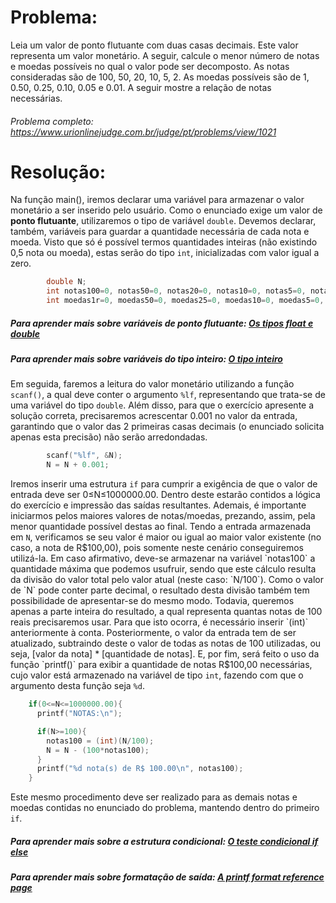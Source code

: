 # Problema:

Leia um valor de ponto flutuante com duas casas decimais. Este valor representa um valor monetário. A seguir, calcule o menor número de notas e moedas possíveis no qual o valor pode ser decomposto. As notas consideradas são de 100, 50, 20, 10, 5, 2. As moedas possíveis são de 1, 0.50, 0.25, 0.10, 0.05 e 0.01. A seguir mostre a relação de notas necessárias.

###### Problema completo: https://www.urionlinejudge.com.br/judge/pt/problems/view/1021

# Resolução:

Na função main(), iremos declarar uma variável para armazenar o valor monetário a ser inserido pelo usuário. Como o enunciado exige um valor de **ponto flutuante**, utilizaremos o tipo de variável `double`.
Devemos declarar, também, variáveis para guardar a quantidade necessária de cada nota e moeda. Visto que só é possível termos quantidades inteiras (não existindo 0,5 nota ou moeda), estas serão do tipo `int`, inicializadas com valor igual a zero.

```c
        double N;
        int notas100=0, notas50=0, notas20=0, notas10=0, notas5=0, notas2=0;
        int moedas1r=0, moedas50=0, moedas25=0, moedas10=0, moedas5=0, moedas1c=0;
```

##### Para aprender mais sobre variáveis de ponto flutuante: [Os tipos float e double](https://www.cprogressivo.net/2012/12/Os-tipos-float-e-double-numeros-decimais-reais-em-C.html)

##### Para aprender mais sobre variáveis do tipo inteiro: [O tipo inteiro](https://www.cprogressivo.net/2012/12/O-tipo-inteiroint-na-linguagem-C.html)

Em seguida, faremos a leitura do valor monetário utilizando a função `scanf()`, a qual deve conter o argumento `%lf`, representando que trata-se de uma variável do tipo `double`.
Além disso, para que o exercício apresente a solução correta, precisaremos acrescentar 0.001 no valor da entrada, garantindo que o valor das 2 primeiras casas decimais (o enunciado solicita apenas esta precisão) não serão arredondadas.

```c
        scanf("%lf", &N);
        N = N + 0.001;
```

Iremos inserir uma estrutura `if` para cumprir a exigência de que o valor de entrada deve ser 0≤N≤1000000.00. Dentro deste estarão contidos a lógica do exercício e impressão das saídas resultantes. Ademais, é importante iniciarmos pelos maiores valores de notas/moedas, prezando, assim, pela menor quantidade possível destas ao final.
Tendo a entrada armazenada em `N`, verificamos se seu valor é maior ou igual ao maior valor existente (no caso, a nota de R$100,00), pois somente neste cenário conseguiremos utilizá-la. Em caso afirmativo, deve-se armazenar na variável `notas100` a quantidade máxima que podemos usufruir, sendo que este cálculo resulta da divisão do valor total pelo valor atual (neste caso: `N/100`). Como o valor de `N` pode conter parte decimal, o resultado desta divisão também tem possibilidade de apresentar-se do mesmo modo. Todavia, queremos apenas a parte inteira do resultado, a qual representa quantas notas de 100 reais precisaremos usar. Para que isto ocorra, é necessário inserir `(int)` anteriormente à conta.
Posteriormente, o valor da entrada tem de ser atualizado, subtraindo deste o valor de todas as notas de 100 utilizadas, ou seja, [valor da nota] * [quantidade de notas]. E, por fim, será feito o uso da função `printf()` para exibir a quantidade de notas R$100,00 necessárias, cujo valor está armazenado na variável de tipo `int`, fazendo com que o argumento desta função seja `%d`.

```c
    if(0<=N<=1000000.00){
      printf("NOTAS:\n");

      if(N>=100){
        notas100 = (int)(N/100);
        N = N - (100*notas100);
      }
      printf("%d nota(s) de R$ 100.00\n", notas100);
    }
```

Este mesmo procedimento deve ser realizado para as demais notas e moedas contidas no enunciado do problema, mantendo dentro do primeiro `if`.

##### Para aprender mais sobre a estrutura condicional: [O teste condicional if else](https://www.cprogressivo.net/2013/01/O-testecondicional-IF-ELSE.html)

##### Para aprender mais sobre formatação de saída: [A printf format reference page](https://alvinalexander.com/programming/printf-format-cheat-sheet/)
